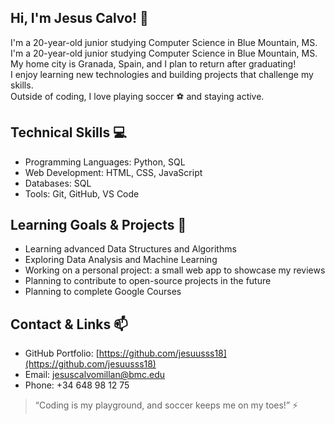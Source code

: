 ## Hi, I'm Jesus Calvo! 👋
I'm a 20-year-old junior studying Computer Science in Blue Mountain, MS.  
I'm a 20-year-old junior studying Computer Science in Blue Mountain, MS.  
My home city is Granada, Spain, and I plan to return after graduating!  
I enjoy learning new technologies and building projects that challenge my skills.  
Outside of coding, I love playing soccer ⚽ and staying active.

## Technical Skills 💻

- Programming Languages: Python, SQL  
- Web Development: HTML, CSS, JavaScript  
- Databases: SQL  
- Tools: Git, GitHub, VS Code  

## Learning Goals & Projects 🎯

- Learning advanced Data Structures and Algorithms  
- Exploring Data Analysis and Machine Learning  
- Working on a personal project: a small web app to showcase my reviews  
- Planning to contribute to open-source projects in the future  
- Planning to complete Google Courses  

## Contact & Links 📫

- GitHub Portfolio: [https://github.com/jesuusss18](https://github.com/jesuusss18)  
- Email: jesuscalvomillan@bmc.edu  
- Phone: +34 648 98 12 75  

> “Coding is my playground, and soccer keeps me on my toes!” ⚡
